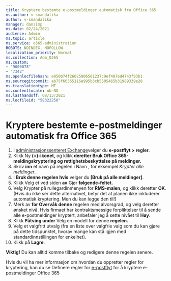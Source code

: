 ```yaml
---
title: Kryptere bestemte e-postmeldinger automatisk fra Office 365
ms.author: v-smandalika
author: v-smandalika
manager: dansimp
ms.date: 02/24/2021
audience: Admin
ms.topic: article
ms.service: o365-administration
ROBOTS: NOINDEX, NOFOLLOW
localization_priority: Normal
ms.collection: Adm_O365
ms.custom:
- "9000078"
- "7342"
ms.openlocfilehash: e050074f26025906561237c9ef487ed4743f93b1
ms.sourcegitcommit: ab75f66355116e995b3cb5505465b31989339e28
ms.translationtype: MT
ms.contentlocale: nb-NO
ms.lasthandoff: 08/13/2021
ms.locfileid: "58322258"
---
```

# <a name="automatically-encrypt-certain-email-messages-from-office-365"></a>Kryptere bestemte e-postmeldinger automatisk fra Office 365

1. I [administrasjonssenteret Exchange](https://outlook.office365.com/ecp/)velger du **e-postflyt > regler**. 
2. Klikk Ny **(+)-ikonet,** og klikk **deretter Bruk Office 365-meldingskryptering og rettighetsbeskyttelse på meldinger.**
3. Skriv **inn** et navn på regelen i Navn , for eksempel *Krypter alle meldinger*.
4. I **Bruk denne regelen hvis** velger du **[Bruk på alle meldinger]**. 
5. Klikk Velg et ved siden **av** Gjør **følgende-feltet.** 
6. Velg Krypter på rullegardinmenyen for **RMS-malen,** og klikk deretter **OK**. (Hvis du ikke ser dette alternativet, betyr det at planen ikke inkluderer automatisk kryptering. Men du kan legge den til!)
7. Merk av **for Overvåk denne** regelen med alvorsgrad, og velg deretter ønsket nivå. Hvis firmaet har kontraktsmessige forpliktelser til å sende alle e-postmeldinger kryptert, anbefaler jeg å sette nivået til **Høy**.
8. Klikk **Påtving under** Velg en modell for denne **regelen.** 
9. Velg et valgfritt utvalg (fra en liste over valgfrie valg som du kan gjøre på dette tidspunktet, hvorav mange kan stå igjen med standardinnstillingen for enkelhet).
10. Klikk på **Lagre**.

**Viktig!** Du kan alltid komme tilbake og redigere denne regelen senere.

Hvis du vil ha mer informasjon om hvordan du oppretter regler for kryptering, kan du se Definere regler for [e-postflyt](https://docs.microsoft.com/microsoft-365/compliance/define-mail-flow-rules-to-encrypt-email) for å kryptere e-postmeldinger Office 365

